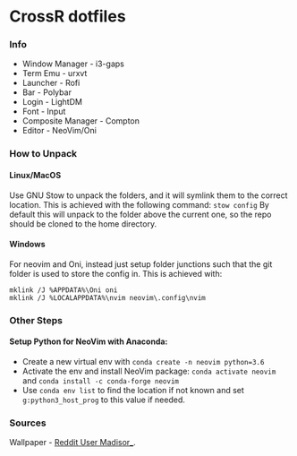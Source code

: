 # CrossR dotfiles

### Info

*   Window Manager - i3-gaps
*   Term Emu - urxvt
*   Launcher - Rofi
*   Bar - Polybar
*   Login - LightDM
*   Font - Input
*   Composite Manager - Compton
*   Editor - NeoVim/Oni

### How to Unpack

#### Linux/MacOS

Use GNU Stow to unpack the folders, and it will symlink them to the correct
location. This is achieved with the following command:
`stow config`
By default this will unpack to the folder above the current one, so the
repo should be cloned to the home directory.

#### Windows

For neovim and Oni, instead just setup folder junctions such that the git
folder is used to store the config in. This is achieved with:

```batch
mklink /J %APPDATA%\Oni oni
mklink /J %LOCALAPPDATA%\nvim neovim\.config\nvim
```

### Other Steps

#### Setup Python for NeoVim with Anaconda:

*   Create a new virtual env with `conda create -n neovim python=3.6`
*   Activate the env and install NeoVim package: `conda activate neovim` and `conda install -c conda-forge neovim`
*   Use `conda env list` to find the location if not known and set `g:python3_host_prog` to this value if needed.

### Sources

Wallpaper - [Reddit User Madisor\_](https://www.reddit.com/user/Madisor_).
